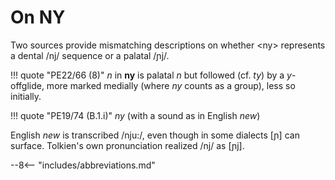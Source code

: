 # On NY

Two sources provide mismatching descriptions on whether \<ny\> represents a dental /nj/ sequence or a palatal /ɲj/.

!!! quote "PE22/66 (8)"
	*n* in **ny** is palatal *n* but followed (cf. *ty*) by a *y*-offglide, more marked medially (where *ny* counts as a group), less so initially.
	
!!! quote "PE19/74 (B.1.i)"
	*ny* (with a sound as in English *new*)

English *new* is transcribed /nju:/, even though in some dialects \[ɲ\] can surface. Tolkien's own pronunciation realized /nj/ as \[ɲj\].

--8<-- "includes/abbreviations.md"